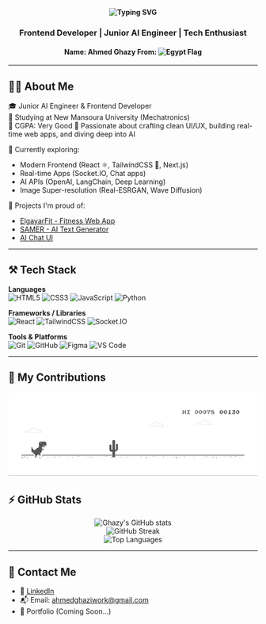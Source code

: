 <p align="center">
  <strong>
    <img src="https://readme-typing-svg.demolab.com?font=Fira+Code&size=26&duration=3000&pause=1000&color=F7931E&center=true&vCenter=true&width=435&lines=Hey+%F0%9F%91%8B%2C+I'm+BinGhazy" alt="Typing SVG" />
  </strong>
</p>
<h3 align="center">Frontend Developer | Junior AI Engineer | Tech Enthusiast</h3>
<h4 align="center">
    <strong>Name:</strong> Ahmed Ghazy
      <strong>From:</strong> <img src="https://media1.tenor.com/m/F18Rn-uObA0AAAAC/egypt-flag-gif.gif" alt="Egypt Flag" width="20" />
    </h4>

---

## 👨‍💻 About Me

🎓 Junior AI Engineer & Frontend Developer  
🏫 Studying at New Mansoura University (Mechatronics)  
🌟 CGPA: Very Good 
💼 Passionate about crafting clean UI/UX, building real-time web apps, and diving deep into AI

🧠 Currently exploring:  
- Modern Frontend (React ⚛️, TailwindCSS 💨, Next.js)  
- Real-time Apps (Socket.IO, Chat apps)  
- AI APIs (OpenAI, LangChain, Deep Learning)  
- Image Super-resolution (Real-ESRGAN, Wave Diffusion)

🚀 Projects I'm proud of:
- [ElgayarFit - Fitness Web App](https://github.com/binghazy/ElgayarFit-Fitness-Web-Application)
- [SAMER - AI Text Generator](https://github.com/binghazy/SAMER)
- [AI Chat UI](https://github.com/binghazy/Aichat-OpenAI-Frontend)

---

## ⚒️ Tech Stack

**Languages**  
![HTML5](https://img.shields.io/badge/html5-E34F26?style=flat&logo=html5&logoColor=white)
![CSS3](https://img.shields.io/badge/css3-1572B6?style=flat&logo=css3&logoColor=white)
![JavaScript](https://img.shields.io/badge/javascript-F7DF1E?style=flat&logo=javascript&logoColor=black)
![Python](https://img.shields.io/badge/python-3776AB?style=flat&logo=python&logoColor=white)

**Frameworks / Libraries**  
![React](https://img.shields.io/badge/react-61DAFB?style=flat&logo=react&logoColor=black)
![TailwindCSS](https://img.shields.io/badge/tailwindcss-38B2AC?style=flat&logo=tailwind-css&logoColor=white)
![Socket.IO](https://img.shields.io/badge/Socket.IO-010101?style=flat&logo=socket.io&logoColor=white)

**Tools & Platforms**  
![Git](https://img.shields.io/badge/git-F05032?style=flat&logo=git&logoColor=white)
![GitHub](https://img.shields.io/badge/github-181717?style=flat&logo=github&logoColor=white)
![Figma](https://img.shields.io/badge/figma-F24E1E?style=flat&logo=figma&logoColor=white)
![VS Code](https://img.shields.io/badge/VS%20Code-007ACC?style=flat&logo=visual-studio-code&logoColor=white)

---

## 🐍 My Contributions
 <img src="workflows/dino.gif" alt="Dino gif" />
 
###


## ⚡ GitHub Stats

<p align="center">
  <img src="https://github-readme-stats.vercel.app/api?username=binghazy&show_icons=true&theme=radical" alt="Ghazy's GitHub stats" />
  <br />
  <img src="https://github-readme-streak-stats.herokuapp.com?user=binghazy&theme=radical" alt="GitHub Streak" />
  <br />
  <img src="https://github-readme-stats.vercel.app/api/top-langs/?username=binghazy&layout=compact&theme=radical" alt="Top Languages" />
</p>

---

## 🔗 Contact Me

- 💼 [LinkedIn](https://www.linkedin.com/in/ahmed-ghazy01/)  
- 📬 Email: [ahmedghaziwork@gmail.com](mailto:ahmedghaziwork@gmail.com)  
- 🧠 Portfolio (Coming Soon...)
